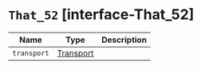 # `That_52` [interface-That_52]

| Name | Type | Description |
| - | - | - |
| `transport` | [Transport](./Transport.md) | &nbsp; |
